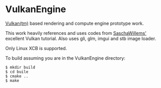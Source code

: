 # VulkanEngine
[Vulkan(tm)](https://www.khronos.org/vulkan/) based rendering and compute engine prototype work.

This work heavily references and uses codes from [SaschaWillems'](https://github.com/SaschaWillems/Vulkan) excellent Vulkan tutorial. Also uses gli, glm, imgui and stb image loader.

Only Linux XCB is supported.

To build assuming you are in the VulkanEngine directory:
```
$ mkdir build
$ cd buile
$ cmake ..
$ make
```
